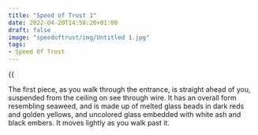 ```yaml
---
title: "Speed of Trust 1"
date: 2022-04-20T14:58:20+01:00
draft: false
image: "speedoftrust/img/Untitled 1.jpg"
tags:
- Speed Of Trust
---
```


{{<audio src="speedoftrust/audio/WhatsApp Audio 2023-11-24 at 14.49.06.mp3">}}

The first piece, as you walk through the entrance, is straight ahead of you, suspended from the ceiling on see through wire. It has an overall form resembling seaweed, and is made up of melted glass beads in dark reds and golden yellows, and uncolored glass embedded with white ash and black embers. It moves lightly as you walk past it.



